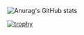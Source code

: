 
![Anurag's GitHub stats](https://github-readme-stats.vercel.app/api?username=Emonora&count_private=true)

[![trophy](https://github-profile-trophy.vercel.app/?username=Emonora&theme=onedark)](https://github.com/ryo-ma/github-profile-trophy)
